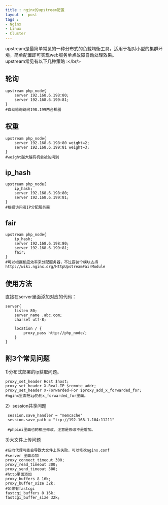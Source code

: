 ```yaml
---
title : nginx的upstream配置
layout :  post
tags : 
- Nginx
- Linux
- Cluster
---
```

upstream是最简单常见的一种分布式的负载均衡工具，适用于相对小型的集群环境，简单配置即可实现web服务单点故障自动处理效果。<br/>
upstream常见有以下几种策略 :</br/>

轮询
--------------
	upstream php_node{
		server 192.168.6.198:80;
		server 192.168.6.199:81;
	}
	#自动轮询访问198.199两台机器
	

权重
---------------
	upstream php_node{
		server 192.168.6.198:80 weight=2;
		server 192.168.6.199:81 weight=3;
	}
	#weight越大越有机会被访问到

	
ip_hash
---------------
	upstream php_node{
		ip_hash;
		server 192.168.6.198:80;
		server 192.168.6.199:81;
	}
	#根据访问者IP分配服务器


fair
----------
	upstream php_node{
		ip_hash;
		server 192.168.6.198:80;
		server 192.168.6.199:81;
		fair;
	}
	#可以根据相应效率来分配服务器，不过要装个模块支持 http://wiki.nginx.org/HttpUpstreamFairModule

使用方法
--------------
直接在server里面添加对应的代码：

	server{
		listen 80;
		server_name .abc.com;
		charset utf-8;
		
		location / {
			proxy_pass http://php_node/;
		} 
	}


附3个常见问题
----------------
1)分布式部署的ip获取问题。

	proxy_set_header Host $host;
	proxy_set_header X-Real-IP $remote_addr;
	proxy_set_header X-Forwarded-For $proxy_add_x_forwarded_for;
	#nginx里面把ip扔到x_forwarded_for里面。
 
2）session共享问题

	 session.save_handler = "memcache"  
	 session.save_path = "tcp://192.168.1.104:11211"  
	 
	 #phpini里面也的相应修改。注意是修改不是增加。

3)大文件上传问题
	
	#反向代理可能会导致大文件上传失败，可以修改nginx.conf
	#server 里面添加
	proxy_connect_timeout 300;
	proxy_read_timeout 300;
	proxy_send_timeout 300;
	#http里面添加
	proxy_buffers 8 16k;
	proxy_buffer_size 32k;
	#如果有fastcgi
	fastcgi_buffers 8 16k;
	fastcgi_buffer_size 32k;
